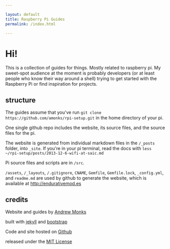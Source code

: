 ```yaml
---

layout: default
title: Raspberry Pi Guides
permalink: /index.html

---
```


# Hi!

This is a collection of guides for things. Mostly related to raspberry pi. My sweet-spot audience at the moment is probably developers (or at least people who know their way around a shell) trying to get started with the Raspberry Pi or find inspiration for projects.

## structure

The guides assume that you've run `git clone https://github.com/amonks/rpi-setup.git` in the home directory of your pi.

One single github repo includes the website, its source files, and the source files for the pi. 

The website is generated from individual markdown files in the `/_posts` folder, into `_site`. If you're in your pi terminal, read the docs with `less ~/rpi-setup/posts/2013-12-6-wifi-at-saic.md`

Pi source files and scripts are in `/src`.

`/assets`, `/_layouts`, `/.gitignore`, `CNAME`, `Gemfile`, `Gemfile.lock`, `_config.yml`, and `readme.md` are used by github to generate the website, which is available at http://endurativemod.es

## credits

Website and guides by [Andrew Monks](http://monks.co)

built with [jekyll](http://jekyllrb.com) and [bootstrap](http://getbootstrap.com)

Code and site hosted on [Github](https://github.com/andrewjmonks/rpi-setup)

released under the [MIT License](/license)